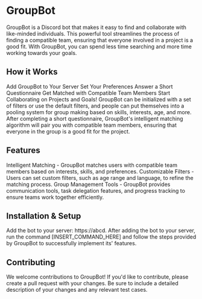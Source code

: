 # GroupBot
GroupBot is a Discord bot that makes it easy to find and collaborate with like-minded individuals. This powerful tool streamlines the process of finding a compatible team, ensuring that everyone involved in a project is a good fit. With GroupBot, you can spend less time searching and more time working towards your goals.

## How it Works
Add GroupBot to Your Server
Set Your Preferences
Answer a Short Questionnaire
Get Matched with Compatible Team Members
Start Collaborating on Projects and Goals!
GroupBot can be initialized with a set of filters or use the default filters, and people can put themselves into a pooling system for group making based on skills, interests, age, and more. After completing a short questionnaire, GroupBot's intelligent matching algorithm will pair you with compatible team members, ensuring that everyone in the group is a good fit for the project.

## Features
Intelligent Matching - GroupBot matches users with compatible team members based on interests, skills, and preferences.
Customizable Filters - Users can set custom filters, such as age range and language, to refine the matching process.
Group Management Tools - GroupBot provides communication tools, task delegation features, and progress tracking to ensure teams work together efficiently.
## Installation & Setup
Add the bot to your server: https://abcd. After adding the bot to your server, run the command [INSERT_COMMAND_HERE] and follow the steps provided by GroupBot to successfully implement its' features.
## Contributing
We welcome contributions to GroupBot! If you'd like to contribute, please create a pull request with your changes. Be sure to include a detailed description of your changes and any relevant test cases.
